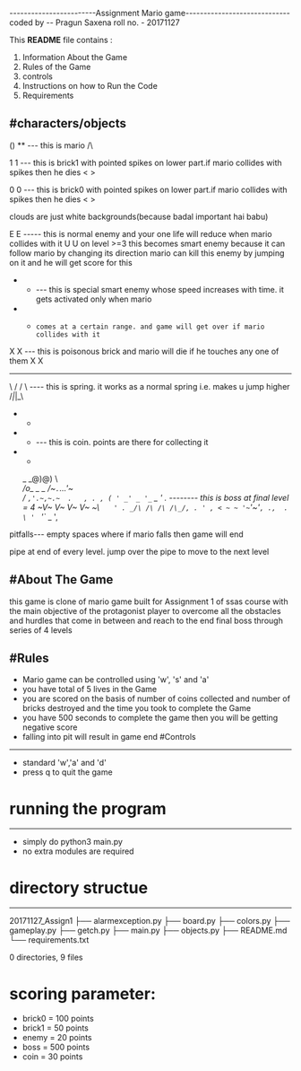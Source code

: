 ------------------------Assignment Mario game-----------------------------
coded by -- Pragun Saxena
roll no. - 20171127

This **README** file contains :
 1. Information About the Game
 2. Rules of the Game
 3. controls
 4. Instructions on how to Run the Code
 5. Requirements

#characters/objects
---------------------

()
**  --- this is mario
/\

1 1 --- this is brick1 with pointed spikes on lower part.if mario collides with spikes then he dies
< >

0 0 --- this is brick0 with pointed spikes on lower part.if mario collides with spikes then he dies
< >

clouds are just white backgrounds(because badal important hai babu)

E E ----- this is normal enemy and your one life will reduce when mario collides with it
U U       on level >=3 this becomes smart enemy because it can follow mario by changing its direction
          mario can kill this enemy by jumping on it and he will get score for this

* * --- this is special  smart enemy whose speed increases with time. it gets activated only when mario
* *     comes at a certain range. and game will get over if mario collides with it

X X --- this is poisonous brick and mario will die if he touches any one of them
X X

______
 \  /
 /  \    ---- this is spring. it works as a normal spring i.e. makes u jump higher
/_|_|_\

 * *
*   * --- this is coin. points are there for collecting it
 * *

    _          _@)@) \  
  _/o\_ _ _ _/~`.`...'~\
 / `,'.~,~.~  .   , . ,
  ( ' _' _ '_` _  '  .    -------- this is boss at final level = 4
 ~V~ V~ V~ V~ ~\ `   ' .
  _/\ /\ /\ /\_/, . ' ,
 < ~ ~ '~`'~'`, .,  .   
  \ ' `_  '`_    _    ',


  pitfalls--- empty spaces where if mario falls then game will end

  pipe at end of every level. jump over the pipe to move to the next level

#About The Game
--------------
this game is clone of mario game built for Assignment 1 of ssas course with the main objective
of the protagonist player to overcome all the obstacles and hurdles that come in between and
reach to the end final boss through series of 4 levels

#Rules
-----

- Mario game can be controlled using 'w', 's' and 'a'
- you have total of 5 lives in the Game
- you are scored on the basis of number of coins collected and number of bricks destroyed and the time you took
  to complete the Game
- you have 500 seconds to complete the game then you will be getting negative score  
- falling into pit will result in game end
#Controls
----------

- standard 'w','a' and 'd'
- press q to quit the game

# running the program
----------------------
- simply do python3 main.py
- no extra modules are required

# directory structue
--------------------
20171127_Assign1
├── alarmexception.py
├── board.py
├── colors.py
├── gameplay.py
├── getch.py
├── main.py
├── objects.py
├── README.md
└── requirements.txt

0 directories, 9 files


# scoring parameter:
- brick0 = 100 points
- brick1 = 50 points
- enemy = 20 points
- boss = 500 points
- coin = 30 points
